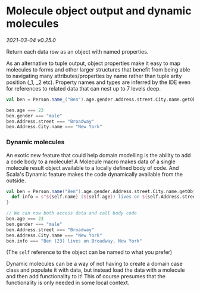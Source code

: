 # Molecule object output and dynamic molecules
 
_2021-03-04 v0.25.0_

Return each data row as an object with named properties. 

As an alternative to tuple output, object properties make it easy to map molecules to forms and other larger structures that benefit from being able to navigating many attributes/properties by name rather than tuple arity position (_1, _2 etc). Property names and types are inferred by the IDE even for references to related data that can nest up to 7 levels deep. 

```scala
val ben = Person.name_("Ben").age.gender.Address.street.City.name.getObj

ben.age === 23
ben.gender === "male"
ben.Address.street === "Broadway"
ben.Address.City.name === "New York"
```

### Dynamic molecules
An exotic new feature that could help domain modelling is the ability to add a code body to a molecule! A Molecule macro makes data of a single molecule result object available to a locally defined body of code. And Scala's Dynamic feature makes the code dynamically available from the outside.

```scala
val ben = Person.name("Ben").age.gender.Address.street.City.name.getObj { self =>
  def info = s"${self.name} (${self.age}) lives on ${self.Address.street}, ${self.Address.City.name}" 
}

// We can now both access data and call body code
ben.age === 23
ben.gender === "male"
ben.Address.street === "Broadway"
ben.Address.City.name === "New York"
ben.info === "Ben (23) lives on Broadway, New York"
```
(The `self` reference to the object can be named to what you prefer)

Dynamic molecules can be a way of not having to create a domain case class and populate it with data, but instead load the data with a molecule and then add functionality to it! This of course presumes that the functionality is only needed in some local context.  